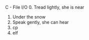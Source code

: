 C - File I/O
0. Tread lightly, she is near
1. Under the snow
2. Speak gently, she can hear
3. cp
4. elf
